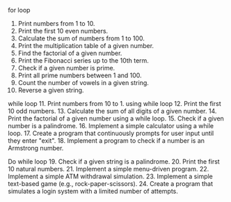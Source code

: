 for loop
1. Print numbers from 1 to 10.
2. Print the first 10 even numbers.
3. Calculate the sum of numbers from 1 to 100.
4. Print the multiplication table of a given number.
5. Find the factorial of a given number.
6. Print the Fibonacci series up to the 10th term.
7. Check if a given number is prime.
8. Print all prime numbers between 1 and 100.
9. Count the number of vowels in a given string.
10. Reverse a given string.

while loop
11. Print numbers from 10 to 1. using while loop
12. Print the first 10 odd numbers.
13. Calculate the sum of all digits of a given number.
14. Print the factorial of a given number using a while loop.
15. Check if a given number is a palindrome.
16. Implement a simple calculator using a while loop.
17. Create a program that continuously prompts for user input until they enter "exit".
18. Implement a program to check if a number is an Armstrong number.

Do while loop
19. Check if a given string is a palindrome.
20. Print the first 10 natural numbers.
21. Implement a simple menu-driven program.
22. Implement a simple ATM withdrawal simulation.
23. Implement a simple text-based game (e.g., rock-paper-scissors).
24. Create a program that simulates a login system with a limited number of attempts.





